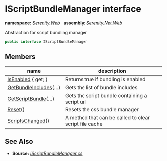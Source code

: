 # IScriptBundleManager interface
**namespace:** *[Serenity.Web](../README.md#serenity.web-namespace)*   **assembly**: *[Serenity.Net.Web](../README.md)*

Abstraction for script bundling manager

```csharp
public interface IScriptBundleManager
```

## Members

| name | description |
| --- | --- |
| [IsEnabled](IScriptBundleManager/IsEnabled.md) { get; } | Returns true if bundling is enabled |
| [GetBundleIncludes](IScriptBundleManager/GetBundleIncludes.md)(…) | Gets the list of bundle includes |
| [GetScriptBundle](IScriptBundleManager/GetScriptBundle.md)(…) | Gets the script bundle containing a script url |
| [Reset](IScriptBundleManager/Reset.md)() | Resets the css bundle manager |
| [ScriptsChanged](IScriptBundleManager/ScriptsChanged.md)() | A method that can be called to clear script file cache |

## See Also

* **Source:** *[IScriptBundleManager.cs](https://github.com/serenity-is/Serenity/blob/master/src/Serenity.Net.Web/Mvc/IScriptBundleManager.cs)*